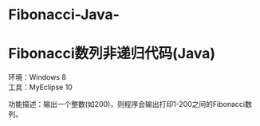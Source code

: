 # Fibonacci-Java-
# Fibonacci数列非递归代码(Java)

环境：Windows 8   
工具：MyEclipse 10

功能描述：输出一个整数(如200)，则程序会输出打印1-200之间的Fibonacci数列。
